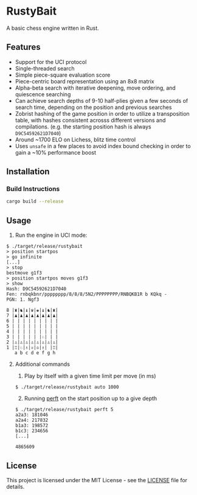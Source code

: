 # RustyBait

A basic chess engine written in Rust.

## Features

- Support for the UCI protocol
- Single-threaded search
- Simple piece-square evaluation score
- Piece-centric board representation using an 8x8 matrix
- Alpha-beta search with iterative deepening, move ordering, and quiescence searching
- Can achieve search depths of 9-10 half-plies given a few seconds of search time, depending on the position and previous searches
- Zobrist hashing of the game position in order to utilize a transposition table, with hashes consistent acrosss different versions and compilations. (e.g. the starting position hash is always `D9C54592621D7040`)
- Around ~1700 ELO on Lichess, blitz time control 
- Uses `unsafe` in a few places to avoid index bound checking in order to gain a ~10% performance boost

## Installation

### Build Instructions

   ```bash
   cargo build --release
   ```

## Usage

1. Run the engine in UCI mode:
```
$ ./target/release/rustybait
> position startpos
> go infinite
[...]
> stop
bestmove g1f3
> position startpos moves g1f3
> show
Hash: D9C54592621D7040
Fen: rnbqkbnr/pppppppp/8/8/8/5N2/PPPPPPPP/RNBQKB1R b KQkq -
PGN: 1. Ngf3 

8 |♜|♞|♝|♛|♚|♝|♞|♜|
7 |♟|♟|♟|♟|♟|♟|♟|♟|
6 | | | | | | | | |
5 | | | | | | | | |
4 | | | | | | | | |
3 | | | | | |♘| | |
2 |♙|♙|♙|♙|♙|♙|♙|♙|
1 |♖|♘|♗|♕|♔|♗| |♖|
   a b c d e f g h
```

2. Additional commands
    1. Play by itself with a given time limit per move (in ms)
    ```
    $ ./target/release/rustybait auto 1000
    ```

    2. Running [perft](https://www.chessprogramming.org/Perft) on the start position up to a give depth
    ```
    $ ./target/release/rustybait perft 5
    a2a3: 181046
    a2a4: 217832
    b1a3: 198572
    b1c3: 234656
    [...]

    4865609
    ```

## License

This project is licensed under the MIT License - see the [LICENSE](LICENSE) file for details.